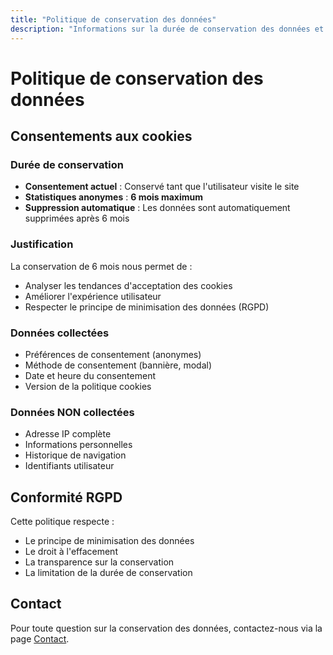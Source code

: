 ```yaml
---
title: "Politique de conservation des données"
description: "Informations sur la durée de conservation des données et des consentements aux cookies."
---
```


# Politique de conservation des données

## Consentements aux cookies

### Durée de conservation
- **Consentement actuel** : Conservé tant que l'utilisateur visite le site
- **Statistiques anonymes** : **6 mois maximum**
- **Suppression automatique** : Les données sont automatiquement supprimées après 6 mois

### Justification
La conservation de 6 mois nous permet de :
- Analyser les tendances d'acceptation des cookies
- Améliorer l'expérience utilisateur
- Respecter le principe de minimisation des données (RGPD)

### Données collectées
- Préférences de consentement (anonymes)
- Méthode de consentement (bannière, modal)
- Date et heure du consentement
- Version de la politique cookies

### Données NON collectées
- Adresse IP complète
- Informations personnelles
- Historique de navigation
- Identifiants utilisateur

## Conformité RGPD

Cette politique respecte :
- Le principe de minimisation des données
- Le droit à l'effacement
- La transparence sur la conservation
- La limitation de la durée de conservation

## Contact

Pour toute question sur la conservation des données, contactez-nous via la page [Contact](/contact).
